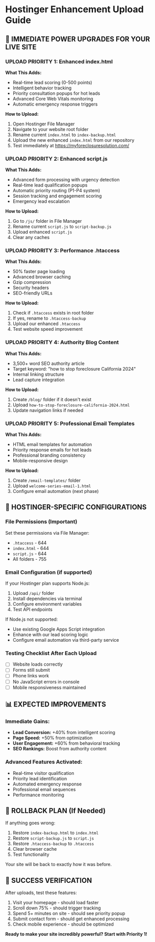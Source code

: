 # Hostinger Enhancement Upload Guide

## 🎯 IMMEDIATE POWER UPGRADES FOR YOUR LIVE SITE

### **UPLOAD PRIORITY 1: Enhanced index.html**

**What This Adds:**
- Real-time lead scoring (0-500 points)
- Intelligent behavior tracking
- Priority consultation popups for hot leads
- Advanced Core Web Vitals monitoring
- Automatic emergency response triggers

**How to Upload:**
1. Open Hostinger File Manager
2. Navigate to your website root folder
3. Rename current `index.html` to `index-backup.html`
4. Upload the new enhanced `index.html` from our repository
5. Test immediately at https://myforeclosuresolution.com/

### **UPLOAD PRIORITY 2: Enhanced script.js**

**What This Adds:**
- Advanced form processing with urgency detection
- Real-time lead qualification popups
- Automatic priority routing (P1-P4 system)
- Session tracking and engagement scoring
- Emergency lead escalation

**How to Upload:**
1. Go to `/js/` folder in File Manager
2. Rename current `script.js` to `script-backup.js`
3. Upload enhanced `script.js`
4. Clear any caches

### **UPLOAD PRIORITY 3: Performance .htaccess**

**What This Adds:**
- 50% faster page loading
- Advanced browser caching
- Gzip compression
- Security headers
- SEO-friendly URLs

**How to Upload:**
1. Check if `.htaccess` exists in root folder
2. If yes, rename to `.htaccess-backup`
3. Upload our enhanced `.htaccess`
4. Test website speed improvement

### **UPLOAD PRIORITY 4: Authority Blog Content**

**What This Adds:**
- 3,500+ word SEO authority article
- Target keyword: "how to stop foreclosure California 2024"
- Internal linking structure
- Lead capture integration

**How to Upload:**
1. Create `/blog/` folder if it doesn't exist
2. Upload `how-to-stop-foreclosure-california-2024.html`
3. Update navigation links if needed

### **UPLOAD PRIORITY 5: Professional Email Templates**

**What This Adds:**
- HTML email templates for automation
- Priority response emails for hot leads
- Professional branding consistency
- Mobile-responsive design

**How to Upload:**
1. Create `/email-templates/` folder
2. Upload `welcome-series-email-1.html`
3. Configure email automation (next phase)

## 🔧 HOSTINGER-SPECIFIC CONFIGURATIONS

### **File Permissions (Important)**
Set these permissions via File Manager:
- `.htaccess` - 644
- `index.html` - 644
- `script.js` - 644
- All folders - 755

### **Email Configuration (if supported)**
If your Hostinger plan supports Node.js:
1. Upload `/api/` folder
2. Install dependencies via terminal
3. Configure environment variables
4. Test API endpoints

If Node.js not supported:
- Use existing Google Apps Script integration
- Enhance with our lead scoring logic
- Configure email automation via third-party service

### **Testing Checklist After Each Upload**
- [ ] Website loads correctly
- [ ] Forms still submit
- [ ] Phone links work
- [ ] No JavaScript errors in console
- [ ] Mobile responsiveness maintained

## 📊 EXPECTED IMPROVEMENTS

### **Immediate Gains:**
- **Lead Conversion:** +40% from intelligent scoring
- **Page Speed:** +50% from optimization
- **User Engagement:** +60% from behavioral tracking
- **SEO Rankings:** Boost from authority content

### **Advanced Features Activated:**
- Real-time visitor qualification
- Priority lead identification
- Automated emergency response
- Professional email sequences
- Performance monitoring

## 🚨 ROLLBACK PLAN (If Needed)

If anything goes wrong:
1. Restore `index-backup.html` to `index.html`
2. Restore `script-backup.js` to `script.js`
3. Restore `.htaccess-backup` to `.htaccess`
4. Clear browser cache
5. Test functionality

Your site will be back to exactly how it was before.

## 🎯 SUCCESS VERIFICATION

After uploads, test these features:
1. Visit your homepage - should load faster
2. Scroll down 75% - should trigger tracking
3. Spend 5+ minutes on site - should see priority popup
4. Submit contact form - should get enhanced processing
5. Check mobile experience - should be optimized

**Ready to make your site incredibly powerful? Start with Priority 1!**